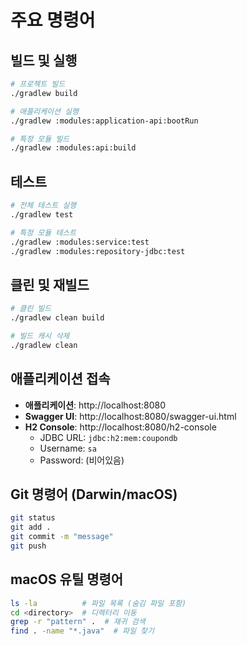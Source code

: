 # 주요 명령어

## 빌드 및 실행
```bash
# 프로젝트 빌드
./gradlew build

# 애플리케이션 실행
./gradlew :modules:application-api:bootRun

# 특정 모듈 빌드
./gradlew :modules:api:build
```

## 테스트
```bash
# 전체 테스트 실행
./gradlew test

# 특정 모듈 테스트
./gradlew :modules:service:test
./gradlew :modules:repository-jdbc:test
```

## 클린 및 재빌드
```bash
# 클린 빌드
./gradlew clean build

# 빌드 캐시 삭제
./gradlew clean
```

## 애플리케이션 접속
- **애플리케이션**: http://localhost:8080
- **Swagger UI**: http://localhost:8080/swagger-ui.html
- **H2 Console**: http://localhost:8080/h2-console
  - JDBC URL: `jdbc:h2:mem:coupondb`
  - Username: `sa`
  - Password: (비어있음)

## Git 명령어 (Darwin/macOS)
```bash
git status
git add .
git commit -m "message"
git push
```

## macOS 유틸 명령어
```bash
ls -la          # 파일 목록 (숨김 파일 포함)
cd <directory>  # 디렉터리 이동
grep -r "pattern" .  # 재귀 검색
find . -name "*.java"  # 파일 찾기
```
